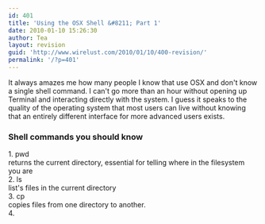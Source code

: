 ```yaml
---
id: 401
title: 'Using the OSX Shell &#8211; Part 1'
date: 2010-01-10 15:26:30
author: Tea
layout: revision
guid: 'http://www.wirelust.com/2010/01/10/400-revision/'
permalink: '/?p=401'
---
```


It always amazes me how many people I know that use OSX and don't know a single shell command. I can't go more than an hour without opening up Terminal and interacting directly with the system. I guess it speaks to the quality of the operating system that most users can live without knowing that an entirely different interface for more advanced users exists.

### Shell commands you should know

1\. pwd  
returns the current directory, essential for telling where in the filesystem you are  
2\. ls  
list's files in the current directory  
3\. cp  
copies files from one directory to another.  
4\.